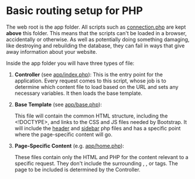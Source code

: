 # Basic routing setup for PHP

The web root is the app folder. All scripts such as [connection.php](connection.php) 
are kept **above** this folder. This means that the scripts can't be loaded in a browser, accidentally or otherwise. As well as potentially doing something damaging,
like destroying and rebuilding the database, they can fail in ways that give away
information about your website.

Inside the app folder you will have three types of file:

1.	**Controller** (see [app/index.php](app/index.php)): 
    This is the entry point for the application. Every request comes to this script, whose job is to determine which content file to load based on the URL and sets any necessary variables. It then loads the base template.

2.	**Base Template** (see [app/base.php](app/base.php)): 

    This file will contain the common HTML structure, including the <!DOCTYPE>, <head> and links to the CSS and JS files needed by Bootstrap. It will include the [header](app/header.php) and [sidebar](app/sidebar.php) php files and has a specific point where the page-specific content will go.

3.	**Page-Specific Content** (e.g. [app/home.php](app/home.php)): 

    These files contain only the HTML and PHP for the content relevant to a specific request. They don't include the surrounding <html>, <head>, or <body> tags. The page to be included is determined by the Controller.




